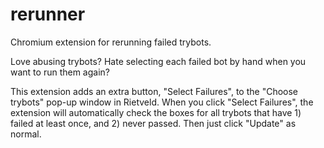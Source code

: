 # rerunner
Chromium extension for rerunning failed trybots.

Love abusing trybots? Hate selecting each failed bot by hand when you want to run them again? 

This extension adds an extra button, "Select Failures", to the "Choose trybots" pop-up window in Rietveld. When you click "Select Failures", the extension will automatically check the boxes for all trybots that have 1) failed at least once, and 2) never passed. Then just click "Update" as normal.
